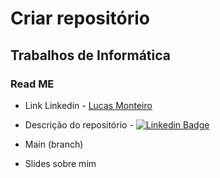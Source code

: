 # Criar repositório

## Trabalhos de Informática

### Read ME
- Link Linkedin - [Lucas Monteiro](https://www.linkedin.com/in/lucas-monteiro-07a519217)
- Descrição do repositório - [![Linkedin Badge](https://img.shields.io/badge/Linkedin-blue?style=flat-square&logo=Linkedin&logoColor=white)](https://www.linkedin.com/in/lucas-monteiro-07a519217)

- Main (branch)
- Slides sobre mim
